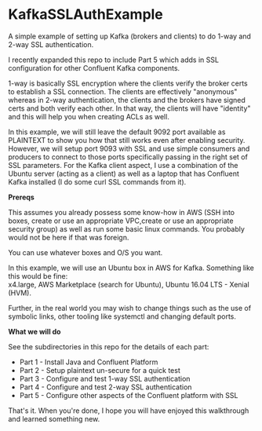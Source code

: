 # KafkaSSLAuthExample
A simple example of setting up Kafka (brokers and clients) to do 1-way and 2-way SSL authentication.

I recently expanded this repo to include Part 5 which adds in SSL configuration for other Confluent Kafka components.

1-way is basically SSL encryption where the clients verify the broker certs to establish a SSL connection. The clients are effectively "anonymous" whereas in 2-way authentication, the clients and the brokers have signed certs and both verify each other. In that way, the clients will have "identity" and this will help you when creating ACLs as well.

In this example, we will still leave the default 9092 port available as PLAINTEXT to show you how that still works even after enabling security. However, we will setup port 9093 with SSL and use simple consumers and producers to connect to those ports specifically passing in the right set of SSL parameters. For the Kafka client aspect, I use a combination of the Ubuntu server (acting as a client) as well as a laptop that has Confluent Kafka installed (I do some curl SSL commands from it).

**Prereqs**

This assumes you already possess some know-how in AWS (SSH into boxes, create or use an appropriate VPC,create or use an appropriate security group) as well as run some basic linux commands. You probably would not be here if that was foreign.

You can use whatever boxes and O/S you want.

In this example, we will use an Ubuntu box in AWS for Kafka. Something like this would be fine:<br/>
x4.large, AWS Marketplace (search for Ubuntu), Ubuntu 16.04 LTS - Xenial (HVM).

Further, in the real world you may wish to change things such as the use of symbolic links, other tooling like systemctl and changing default ports.

**What we will do**

See the subdirectories in this repo for the details of each part:

- Part 1 - Install Java and Confluent Platform
- Part 2 - Setup plaintext un-secure for a quick test
- Part 3 - Configure and test 1-way SSL authentication
- Part 4 - Configure and test 2-way SSL authentication
- Part 5 - Configure other aspects of the Confluent platform with SSL

That's it. When you're done, I hope you will have enjoyed this walkthrough and learned something new.
